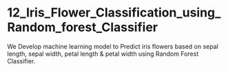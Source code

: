 # 12_Iris_Flower_Classification_using_Random_forest_Classifier
We Develop machine learning model to Predict iris flowers based on sepal length, sepal width, petal length &amp; petal width using Random Forest Classifier.
